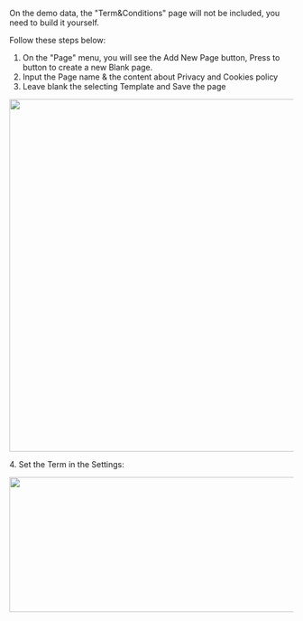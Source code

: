 <p>On the demo data, the "Term&amp;Conditions" page will not be included, you need to build it yourself.</p>
<p>Follow these steps below:&nbsp;</p>
<ol>
<li>On the "Page" menu, you will see the Add New Page button, Press to button to create a new Blank page.</li>
<li>Input the Page name &amp; the content about Privacy and Cookies policy</li>
<li>Leave blank the selecting Template and Save the page</li>
</ol>
<p><img src="/assets/images/1a684a12142cc1674b51a216799d82a7.png" alt="" width="1329" height="624" /></p>
<p>4. Set the Term in the Settings:&nbsp;&nbsp;</p>
<p><img src="/assets/images/a259b7ef34fff561c6b6cc88aa11fa6d.png" alt="" width="952" height="239" /></p>
<p>&nbsp;</p>
